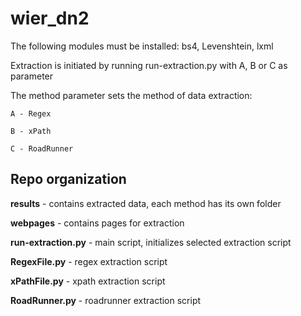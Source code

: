 # wier_dn2

The following modules must be installed: bs4, Levenshtein, lxml

Extraction is initiated by running run-extraction.py with A, B or C as parameter
  
The method parameter sets the method of data extraction:

    A - Regex
    
    B - xPath
    
    C - RoadRunner

## Repo organization

__results__ - contains extracted data, each method has its own folder

__webpages__ - contains pages for extraction

__run-extraction.py__ - main script, initializes selected extraction script

__RegexFile.py__ - regex extraction script

__xPathFile.py__ - xpath extraction script

__RoadRunner.py__ - roadrunner extraction script
